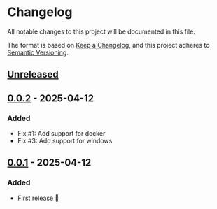 # Changelog

All notable changes to this project will be documented in this file.

The format is based on [Keep a Changelog](https://keepachangelog.com/en/1.0.0/),
and this project adheres to [Semantic Versioning](https://semver.org/spec/v2.0.0.html).

## [Unreleased]

## [0.0.2] - 2025-04-12

### Added

- Fix #1: Add support for docker
- Fix #3: Add support for windows

## [0.0.1] - 2025-04-12

### Added

- First release 🎉


[Unreleased]: https://github.com/hpehl/waco/compare/v0.0.2...HEAD
[0.0.2]: https://github.com/hpehl/waco/compare/v0.0.1...v0.0.2
[0.0.1]: https://github.com/hpehl/waco/releases/tag/v0.0.1
